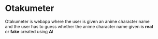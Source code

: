 # Otakumeter

Otakumeter is webapp where the user is given an anime character name and the user has to guess whether the anime character name given is **real** or **fake** created using **AI**